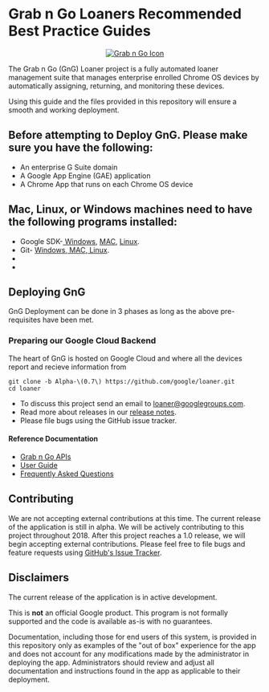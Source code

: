 <!-- mdformat off(GitHub header) -->
Grab n Go Loaners Recommended Best Practice Guides
======
<!-- mdformat on -->

<p align="center">
  <a href="#grabngo--">
    <img src="https://storage.googleapis.com/gngloaners/gnglogo.png" alt="Grab n Go Icon" />
  </a>
</p>

The Grab n Go (GnG) Loaner project is a fully automated loaner management suite
that manages enterprise enrolled Chrome OS devices by automatically assigning,
returning, and monitoring these devices.

Using this guide and the files provided in this repository will ensure a smooth and
working deployment. 

## Before attempting to Deploy GnG. Please make sure you have the following:

*   An enterprise G Suite domain
*   A Google App Engine (GAE) application
*   A Chrome App that runs on each Chrome OS device

## Mac, Linux, or Windows machines need to have the following programs installed:

*	Google SDK-[ Windows](https://dl.google.com/dl/cloudsdk/channels/rapid/GoogleCloudSDKInstaller.exe), [MAC](https://cloud.google.com/sdk/docs/downloads-interactive#mac), [Linux](https://cloud.google.com/sdk/docs/downloads-interactive#linux).
*	Git- [ Windows](https://git-scm.com/download/win),[ MAC](https://git-scm.com/download/mac),[ Linux](https://git-scm.com/download/linux).
*	
*	

## Deploying GnG 
GnG Deployment can be done in 3 phases as long as the above pre-requisites have been met. 

### Preparing our Google Cloud Backend
The heart of GnG is hosted on Google Cloud and where all the devices report and recieve 
information from 

```
git clone -b Alpha-\(0.7\) https://github.com/google/loaner.git
cd loaner
```

* To discuss this project send an email to loaner@googlegroups.com.
* Read more about releases in our [release notes](docs/release_notes.md).
* Please file bugs using the GitHub issue tracker.


#### Reference Documentation

-   [Grab n Go APIs](docs/gng_apis.md)
-   [User Guide](docs/user_guide.md)
-   [Frequently Asked
    Questions](docs/faq.md)

## Contributing

We are not accepting external contributions at this time. The current release of
the application is still in alpha. We will be actively contributing to this
project throughout 2018. After this project reaches a 1.0 release, we will begin
accepting external contributions. Please feel free to file bugs and feature
requests using [GitHub's Issue
Tracker](https://github.com/google/loaner/issues).

## Disclaimers

The current release of the application is in active development.

This is **not** an official Google product. This program is not formally
supported and the code is available as-is with no guarantees.

Documentation, including those for end users of this system, is provided in this
repository only as examples of the "out of box" experience for the app and does
not account for any modifications made by the administrator in deploying the
app. Administrators should review and adjust all documentation and instructions
found in the app as applicable to their deployment.